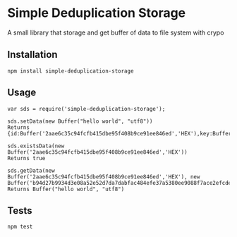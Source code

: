Simple Deduplication Storage
=========

A small library that storage and get buffer of data to file system with crypo

## Installation

  `npm install simple-deduplication-storage`

## Usage

    var sds = require('simple-deduplication-storage');

    sds.setData(new Buffer("hello world", "utf8"))
    Returns {id:Buffer('2aae6c35c94fcfb415dbe95f408b9ce91ee846ed','HEX'),key:Buffer('b94d27b9934d3e08a52e52d7da7dabfac484efe37a5380ee9088f7ace2efcde9','HEX')}

    sds.existsData(new Buffer('2aae6c35c94fcfb415dbe95f408b9ce91ee846ed','HEX'))
    Returns true
 
    sds.getData(new Buffer('2aae6c35c94fcfb415dbe95f408b9ce91ee846ed','HEX'), new Buffer('b94d27b9934d3e08a52e52d7da7dabfac484efe37a5380ee9088f7ace2efcde9','HEX'))
    Returns Buffer("hello world", "utf8")
  

## Tests

  `npm test`


